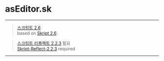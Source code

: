 # asEditor.sk  
---
>[스크립트 2.6](https://github.com/SkriptLang/Skript/releases)   
>based on [Skript 2.6](https://github.com/SkriptLang/Skript/releases)   

>[스크립트 리플랙트 2.2.3](https://github.com/TPGamesNL/skript-reflect/releases) 필요   
>[Skript-Reflect-2.2.3](https://github.com/TPGamesNL/skript-reflect/releases) required   
---
